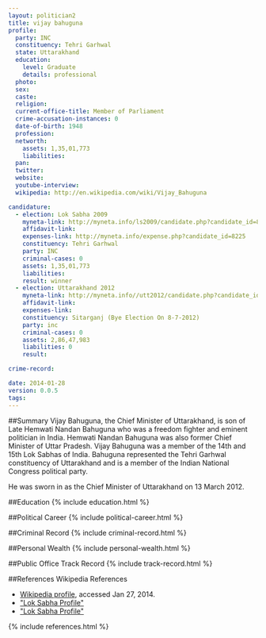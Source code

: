 ```yaml
---
layout: politician2
title: vijay bahuguna
profile: 
  party: INC
  constituency: Tehri Garhwal
  state: Uttarakhand
  education: 
    level: Graduate
    details: professional
  photo: 
  sex: 
  caste: 
  religion: 
  current-office-title: Member of Parliament
  crime-accusation-instances: 0
  date-of-birth: 1948
  profession: 
  networth: 
    assets: 1,35,01,773
    liabilities: 
  pan: 
  twitter: 
  website: 
  youtube-interview: 
  wikipedia: http://en.wikipedia.com/wiki/Vijay_Bahuguna

candidature: 
  - election: Lok Sabha 2009
    myneta-link: http://myneta.info/ls2009/candidate.php?candidate_id=8225
    affidavit-link: 
    expenses-link: http://myneta.info/expense.php?candidate_id=8225
    constituency: Tehri Garhwal 
    party: INC
    criminal-cases: 0
    assets: 1,35,01,773
    liabilities: 
    result: winner 
  - election: Uttarakhand 2012
    myneta-link: http://myneta.info//utt2012/candidate.php?candidate_id=790
    affidavit-link: 
    expenses-link: 
    constituency: Sitarganj (Bye Election On 8-7-2012) 
    party: inc
    criminal-cases: 0
    assets: 2,86,47,983
    liabilities: 0
    result:  

crime-record: 

date: 2014-01-28
version: 0.0.5
tags: 
---
```

##Summary
Vijay Bahuguna, the Chief Minister of Uttarakhand, is son of Late Hemwati Nandan Bahuguna who was a freedom fighter and eminent politician in India. Hemwati Nandan Bahuguna was also former Chief Minister of Uttar Pradesh. Vijay Bahuguna was a member of the 14th and 15th Lok Sabhas of India. Bahuguna represented the Tehri Garhwal constituency of Uttarakhand and is a member of the Indian National Congress political party.

He was sworn in as the Chief Minister of Uttarakhand on 13 March 2012.


##Education
{% include education.html %}


##Political Career
{% include political-career.html %}


##Criminal Record
{% include criminal-record.html %}


##Personal Wealth
{% include personal-wealth.html %}


##Public Office Track Record
{% include track-record.html %}


##References
Wikipedia References
- [Wikipedia profile]({{page.profile.wikipedia}}), accessed Jan 27, 2014.
- ["Lok Sabha Profile"][wiki1]
- ["Lok Sabha Profile"][wiki2]

[wiki1]: http://164.100.47.132/LssNew/members/former_Biography.aspx?mpsno=4219
[wiki2]: /wiki/Lok_Sabha


{% include references.html %}